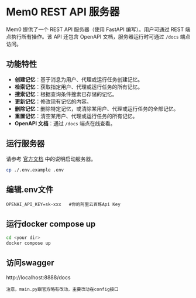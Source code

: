 # Mem0 REST API 服务器

Mem0 提供了一个 REST API 服务器（使用 FastAPI 编写）。用户可通过 REST 端点执行所有操作。该 API 还包含 OpenAPI 文档，服务器运行时可通过 `/docs` 端点访问。

## 功能特性

- **创建记忆**：基于消息为用户、代理或运行任务创建记忆。
- **检索记忆**：获取指定用户、代理或运行任务的所有记忆。
- **搜索记忆**：根据查询条件搜索已存储的记忆。
- **更新记忆**：修改现有记忆的内容。
- **删除记忆**：删除特定记忆，或清除某用户、代理或运行任务的全部记忆。
- **重置记忆**：清空某用户、代理或运行任务的所有记忆。
- **OpenAPI 文档**：通过 `/docs` 端点在线查看。

## 运行服务器
请参考 [官方文档](https://docs.mem0.ai/open-source/features/rest-api) 中的说明启动服务器。


  ```bash
  cp ./.env.example .env
  ```

## 编辑.env文件

```text
OPENAI_API_KEY=sk-xxx   #你的阿里云百炼Api Key
```

## 运行docker compose up
```bash
cd <your dir>
docker compose up
```

## 访问swagger
http://localhost:8888/docs

`注意，main.py跟官方略有改动，主要改动在config接口`
